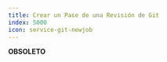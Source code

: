 ```yaml
---
title: Crear un Pase de una Revisión de Git
index: 5000
icon: service-git-newjob
---
```


**OBSOLETO**
